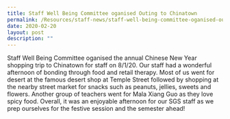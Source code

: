 ```yaml
---
title: Staff Well Being Committee oganised Outing to Chinatown
permalink: /Resources/staff-news/staff-well-being-committee-oganised-outing-to-chinatown/
date: 2020-02-20
layout: post
description: ""
---
```

<p style="text-align: justified;">Staff Well Being Committee oganised the annual Chinese New Year shopping trip to Chinatown for staff on 8/1/20. Our staff had a wonderful afternoon of bonding through food and retail therapy. Most of us went for desert at the famous desert shop at Temple Street followed by shopping at the nearby street market for snacks such as peanuts, jellies, sweets and flowers. Another group of teachers went for Mala Xiang Guo as they love spicy food. Overall, it was an enjoyable afternoon for our SGS staff as we prep ourselves for the festive session and the semester ahead! </p>